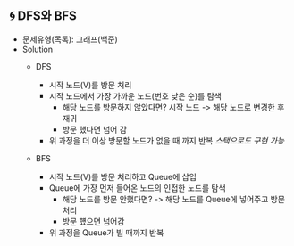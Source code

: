 ## 🌀 DFS와 BFS

- 문제유형(목록): 그래프(백준)
- Solution
  - DFS
    - 시작 노드(V)를 방문 처리
    - 시작 노드에서 가장 가까운 노드(번호 낮은 순)를 탐색
      - 해당 노드를 방문하지 않았다면? 시작 노드 -> 해당 노드로 변경한 후 재귀
      - 방문 했다면 넘어 감
    - 위 과정을 더 이상 방문할 노드가 없을 때 까지 반복
      _스택으로도 구현 가능_

  - BFS
    - 시작 노드(V)를 방문 처리하고 Queue에 삽입
    - Queue에 가장 먼저 들어온 노드의 인접한 노드를 탐색
      - 해당 노드를 방문 안했다면? -> 해당 노드를 Queue에 넣어주고 방문처리
      - 방문 헀으면 넘어감
    - 위 과정을 Queue가 빌 때까지 반복